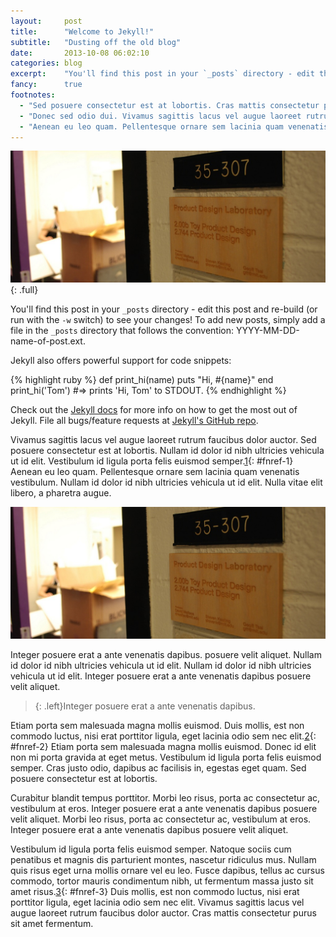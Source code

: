 ```yaml
---
layout:     post
title:      "Welcome to Jekyll!"
subtitle:   "Dusting off the old blog"
date:       2013-10-08 06:02:10
categories: blog
excerpt:    "You'll find this post in your `_posts` directory - edit this post and re-build (or run with the `-w` switch) to see your changes! To add new posts, simply add a file in the `_posts` directory that follows the convention: YYYY-MM-DD-name-of-post.ext."
fancy:      true
footnotes:
  - "Sed posuere consectetur est at lobortis. Cras mattis consectetur purus sit amet fermentum."
  - "Donec sed odio dui. Vivamus sagittis lacus vel augue laoreet rutrum faucibus dolor auctor. Sed posuere consectetur est at lobortis."
  - "Aenean eu leo quam. Pellentesque ornare sem lacinia quam venenatis vestibulum. Donec ullamcorper nulla non metus auctor fringilla."
---
```


![My helpful screenshot](/assets/img/pdl.jpg){: .full}

You'll find this post in your `_posts` directory - edit this post and re-build (or run with the `-w` switch) to see your changes!
To add new posts, simply add a file in the `_posts` directory that follows the convention: YYYY-MM-DD-name-of-post.ext.

Jekyll also offers powerful support for code snippets:

{% highlight ruby %}
def print_hi(name)
  puts "Hi, #{name}"
end
print_hi('Tom')
#=> prints 'Hi, Tom' to STDOUT.
{% endhighlight %}

Check out the [Jekyll docs][jekyll] for more info on how to get the most out of Jekyll. File all bugs/feature requests at [Jekyll's GitHub repo][jekyll-gh].

Vivamus sagittis lacus vel augue laoreet rutrum faucibus dolor auctor. Sed posuere consectetur est at lobortis. Nullam id dolor id nibh ultricies vehicula ut id elit. Vestibulum id ligula porta felis euismod semper.[1](#fn-1){: #fnref-1} Aenean eu leo quam. Pellentesque ornare sem lacinia quam venenatis vestibulum. Nullam id dolor id nibh ultricies vehicula ut id elit. Nulla vitae elit libero, a pharetra augue.

![My helpful screenshot](/assets/img/pdl.jpg)

Integer posuere erat a ante venenatis dapibus. posuere velit aliquet. Nullam id dolor id nibh ultricies vehicula ut id elit. Nullam id dolor id nibh ultricies vehicula ut id elit. Integer posuere erat a ante venenatis dapibus posuere velit aliquet.

>{: .left}Integer posuere erat a ante venenatis dapibus.

Etiam porta sem malesuada magna mollis euismod. Duis mollis, est non commodo luctus, nisi erat porttitor ligula, eget lacinia odio sem nec elit.[2](#fn-2){: #fnref-2} Etiam porta sem malesuada magna mollis euismod. Donec id elit non mi porta gravida at eget metus. Vestibulum id ligula porta felis euismod semper. Cras justo odio, dapibus ac facilisis in, egestas eget quam. Sed posuere consectetur est at lobortis.

Curabitur blandit tempus porttitor. Morbi leo risus, porta ac consectetur ac, vestibulum at eros. Integer posuere erat a ante venenatis dapibus posuere velit aliquet. Morbi leo risus, porta ac consectetur ac, vestibulum at eros. Integer posuere erat a ante venenatis dapibus posuere velit aliquet.

Vestibulum id ligula porta felis euismod semper. Natoque sociis cum penatibus et magnis dis parturient montes, nascetur ridiculus mus. Nullam quis risus eget urna mollis ornare vel eu leo. Fusce dapibus, tellus ac cursus commodo, tortor mauris condimentum nibh, ut fermentum massa justo sit amet risus.[3](#fn-3){: #fnref-3} Duis mollis, est non commodo luctus, nisi erat porttitor ligula, eget lacinia odio sem nec elit. Vivamus sagittis lacus vel augue laoreet rutrum faucibus dolor auctor. Cras mattis consectetur purus sit amet fermentum.

[jekyll-gh]: https://github.com/mojombo/jekyll
[jekyll]:    http://jekyllrb.com